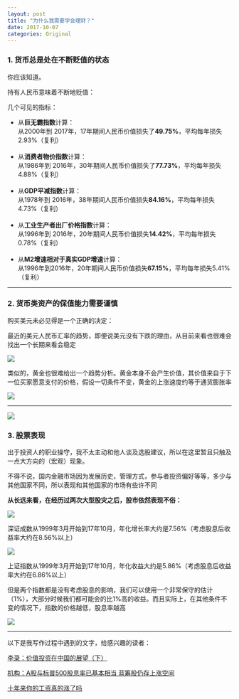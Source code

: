 ```yaml
---
layout: post
title: "为什么我需要学会理财？"
date: 2017-10-07
categories: Original
---
```


### 1. 货币总是处在不断贬值的状态

你应该知道。

持有人民币意味着不断地贬值：

几个可见的指标：

 - 从**巨无霸指数**计算：<br>
	从2000年到 2017年，17年期间人民币价值损失了**49.75%**，平均每年损失2.93%（复利）<br><br>
 - 从**消费者物价指数**计算：<br>
	从1986年到 2016年，30年期间人民币价值损失了**77.73%**，平均每年损失4.88%（复利）<br><br>
 - 从**GDP平减指数**计算：<br>
    从1978年到 2016年，38年期间人民币价值损失**84.16%**，平均每年损失4.73%（复利）<br><br>
 - 从**工业生产者出厂价格指数**计算：<br>
    从1996年到 2016年，20年期间人民币价值损失**14.42%**，平均每年损失0.78%（复利）<br><br>
 - 从**M2增速相对于真实GDP增速**计算：<br>
    从1996年到2016年，20年期间人民币价值损失**67.15%**，平均每年损失5.41%（复利）

---


### 2. 货币类资产的保值能力需要谨慎

购买美元未必见得是一个正确的决定：

最近的美元人民币汇率的趋势，即便说美元没有下跌的理由，从目前来看也很难会找出一个长期来看会稳定

![](https://i.imgur.com/gOo2hlU.png)

类似的，黄金也很难给出一个趋势分析。黄金本身不会产生价值，其价值来自于下一位买家愿意支付的价格，假设一切条件不变，黄金的上涨速度约等于通货膨胀率

![](https://i.imgur.com/KXLpe7n.png)

---

![](https://cdn.doutushe.com/portal/20170923/59c5cf392e6ee.gif)

### 3. 股票表现

出于投资人的职业操守，我不太主动和他人谈及选股建议，所以在这里暂且只触及一点大方向的（宏观）现象。

不得不说，国内金融市场因为发展历史，管理方式，参与者投资偏好等等，多少与其他国家不同，所以表现和其他国家的市场有些许不同

**从长远来看，在经历过两次大型股灾之后，股市依然表现不俗：**

![](https://i.imgur.com/pRbKux9.png)

深证成数从1999年3月开始到17年10月，年化增长率大约是7.56%（考虑股息后收益率大约在8.56%以上）

![](https://i.imgur.com/j8bbah2.png)

上证指数从1999年3月开始到17年10月，年化收益大约是5.86%（考虑股息后收益率大约在6.86%以上）

但是两个指数都是没有考虑股息的影响，我们可以使用一个非常保守的估计（1%），大部分时候我们都可能会的比1%高的收益。而且实际上，在其他条件不变的情况下，指数的价格越低，股息率越高

![](https://i.imgur.com/Gdr36ji.png)

---

以下是我写作过程中遇到的文字，给感兴趣的读者：

[李录：价值投资在中国的展望（下）](https://36kr.com/p/5040866.html)

[机构：A股与标普500股息率已基本相当 蓝筹股仍存上涨空间](http://kuaixun.stcn.com/2017/0425/13301131.shtml )

[十年来你的工资真的涨了吗](http://news.qq.com/bigdata/14.htm)
